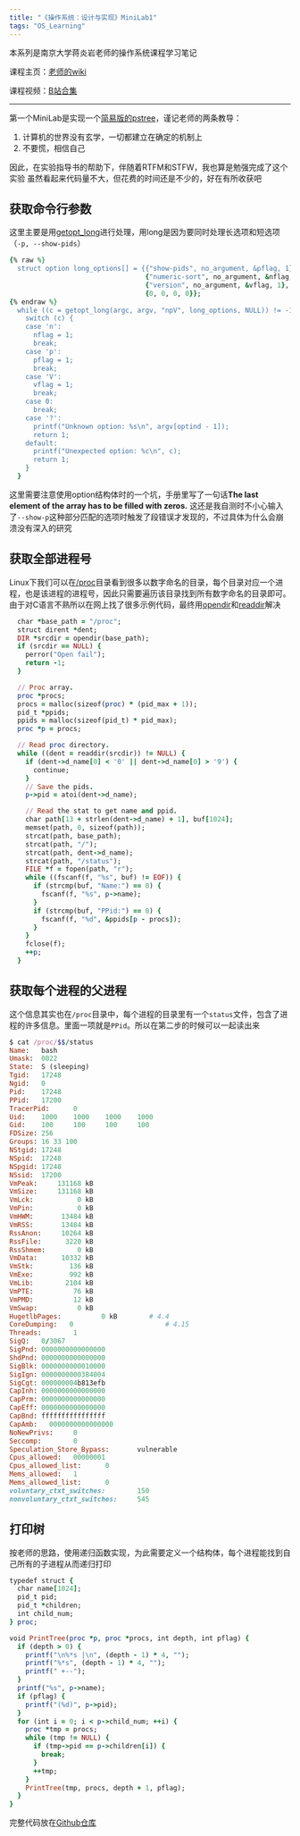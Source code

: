 ```yaml
---
title: "《操作系统：设计与实现》MiniLab1"
tags: "OS_Learning"
---
```

<!--more-->
本系列是南京大学蒋炎岩老师的操作系统课程学习笔记

课程主页：[老师的wiki](http://jyywiki.cn/OS/2022/)

课程视频：[B站合集](https://space.bilibili.com/202224425/channel/collectiondetail?sid=192498)

---

第一个MiniLab是实现一个[简易版的pstree](http://jyywiki.cn/OS/2022/labs/M1)，谨记老师的两条教导：
1. 计算机的世界没有玄学，一切都建立在确定的机制上
2. 不要慌，相信自己

因此，在实验指导书的帮助下，伴随着RTFM和STFW，我也算是勉强完成了这个实验
虽然看起来代码量不大，但花费的时间还是不少的，好在有所收获吧

## 获取命令行参数
这里主要是用[getopt_long](https://man7.org/linux/man-pages/man3/getopt.3.html)进行处理，用long是因为要同时处理长选项和短选项（`-p, --show-pids`）

```ruby
{% raw %}
  struct option long_options[] = {{"show-pids", no_argument, &pflag, 1},
                                  {"numeric-sort", no_argument, &nflag, 1},
                                  {"version", no_argument, &vflag, 1},
                                  {0, 0, 0, 0}};
{% endraw %}
  while ((c = getopt_long(argc, argv, "npV", long_options, NULL)) != -1) {
    switch (c) {
    case 'n':
      nflag = 1;
      break;
    case 'p':
      pflag = 1;
      break;
    case 'V':
      vflag = 1;
      break;
    case 0:
      break;
    case '?':
      printf("Unknown option: %s\n", argv[optind - 1]);
      return 1;
    default:
      printf("Unexpected option: %c\n", c);
      return 1;
    }
  }
```

这里需要注意使用option结构体时的一个坑，手册里写了一句话**The last element of the array has to be filled with zeros.**
这还是我自测时不小心输入了`--show-p`这种部分匹配的选项时触发了段错误才发现的，不过具体为什么会崩溃没有深入的研究

## 获取全部进程号
Linux下我们可以在[/proc](https://man7.org/linux/man-pages/man5/proc.5.html)目录看到很多以数字命名的目录，每个目录对应一个进程，也是该进程的进程号，因此只需要遍历该目录找到所有数字命名的目录即可。由于对C语言不熟所以在网上找了很多示例代码，最终用[opendir](https://man7.org/linux/man-pages/man3/opendir.3.html)和[readdir](https://man7.org/linux/man-pages/man3/readdir.3.html)解决
```ruby
  char *base_path = "/proc";
  struct dirent *dent;
  DIR *srcdir = opendir(base_path);
  if (srcdir == NULL) {
    perror("Open fail");
    return -1;
  }

  // Proc array.
  proc *procs;
  procs = malloc(sizeof(proc) * (pid_max + 1));
  pid_t *ppids;
  ppids = malloc(sizeof(pid_t) * pid_max);
  proc *p = procs;

  // Read proc directory.
  while ((dent = readdir(srcdir)) != NULL) {
    if (dent->d_name[0] < '0' || dent->d_name[0] > '9') {
      continue;
    }
    // Save the pids.
    p->pid = atoi(dent->d_name);

    // Read the stat to get name and ppid.
    char path[13 + strlen(dent->d_name) + 1], buf[1024];
    memset(path, 0, sizeof(path));
    strcat(path, base_path);
    strcat(path, "/");
    strcat(path, dent->d_name);
    strcat(path, "/status");
    FILE *f = fopen(path, "r");
    while ((fscanf(f, "%s", buf) != EOF)) {
      if (strcmp(buf, "Name:") == 0) {
        fscanf(f, "%s", p->name);
      }
      if (strcmp(buf, "PPid:") == 0) {
        fscanf(f, "%d", &ppids[p - procs]);
      }
    }
    fclose(f);
    ++p;
  }
```

## 获取每个进程的父进程
这个信息其实也在`/proc`目录中，每个进程的目录里有一个`status`文件，包含了进程的许多信息。里面一项就是`PPid`。所以在第二步的时候可以一起读出来
```ruby
$ cat /proc/$$/status
Name:   bash
Umask:  0022
State:  S (sleeping)
Tgid:   17248
Ngid:   0
Pid:    17248
PPid:   17200
TracerPid:      0
Uid:    1000    1000    1000    1000
Gid:    100     100     100     100
FDSize: 256
Groups: 16 33 100
NStgid: 17248
NSpid:  17248
NSpgid: 17248
NSsid:  17200
VmPeak:     131168 kB
VmSize:     131168 kB
VmLck:           0 kB
VmPin:           0 kB
VmHWM:       13484 kB
VmRSS:       13484 kB
RssAnon:     10264 kB
RssFile:      3220 kB
RssShmem:        0 kB
VmData:      10332 kB
VmStk:         136 kB
VmExe:         992 kB
VmLib:        2104 kB
VmPTE:          76 kB
VmPMD:          12 kB
VmSwap:          0 kB
HugetlbPages:          0 kB        # 4.4
CoreDumping:   0                       # 4.15
Threads:        1
SigQ:   0/3067
SigPnd: 0000000000000000
ShdPnd: 0000000000000000
SigBlk: 0000000000010000
SigIgn: 0000000000384004
SigCgt: 000000004b813efb
CapInh: 0000000000000000
CapPrm: 0000000000000000
CapEff: 0000000000000000
CapBnd: ffffffffffffffff
CapAmb:   0000000000000000
NoNewPrivs:     0
Seccomp:        0
Speculation_Store_Bypass:       vulnerable
Cpus_allowed:   00000001
Cpus_allowed_list:      0
Mems_allowed:   1
Mems_allowed_list:      0
voluntary_ctxt_switches:        150
nonvoluntary_ctxt_switches:     545
```

## 打印树
按老师的思路，使用递归函数实现，为此需要定义一个结构体，每个进程能找到自己所有的子进程从而递归打印
```ruby
typedef struct {
  char name[1024];
  pid_t pid;
  pid_t *children;
  int child_num;
} proc;

void PrintTree(proc *p, proc *procs, int depth, int pflag) {
  if (depth > 0) {
    printf("\n%*s |\n", (depth - 1) * 4, "");
    printf("%*s", (depth - 1) * 4, "");
    printf(" +--");
  }
  printf("%s", p->name);
  if (pflag) {
    printf("(%d)", p->pid);
  }
  for (int i = 0; i < p->child_num; ++i) {
    proc *tmp = procs;
    while (tmp != NULL) {
      if (tmp->pid == p->children[i]) {
        break;
      }
      ++tmp;
    }
    PrintTree(tmp, procs, depth + 1, pflag);
  }
}
```
完整代码放在[Github仓库](https://github.com/mikucy/JYYOS/blob/master/MiniLabs/M1/pstree.c)